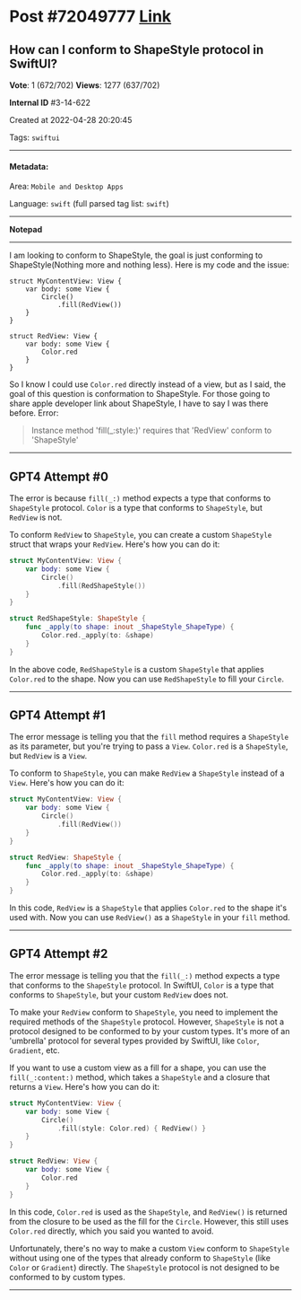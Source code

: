 
# Post \#72049777 [Link](https://stackoverflow.com/questions/72049777/)

## How can I conform to ShapeStyle protocol in SwiftUI?

**Vote**: 1 (672/702) **Views**: 1277 (637/702) 

**Internal ID** \#3-14-622

Created at 2022-04-28 20:20:45

Tags: `swiftui`

----------

#### Metadata:

Area: `Mobile and Desktop Apps`

Language: `swift` (full parsed tag list: `swift`)

----------

**Notepad**


----------

I am looking to conform to ShapeStyle, the goal is just conforming to ShapeStyle(Nothing more and nothing less).
Here is my code and the issue:
```
struct MyContentView: View {
    var body: some View {
        Circle()
            .fill(RedView())
    }
}

struct RedView: View {
    var body: some View {
        Color.red
    }
}
```

So I know I could use `Color.red` directly instead of a view, but as I said, the goal of this question is conformation to ShapeStyle. For those going to share apple developer link about ShapeStyle, I have to say I was there before.
Error:
> Instance method 'fill(_:style:)' requires that 'RedView' conform to 'ShapeStyle'


----------
        
## GPT4 Attempt \#0

The error is because `fill(_:)` method expects a type that conforms to `ShapeStyle` protocol. `Color` is a type that conforms to `ShapeStyle`, but `RedView` is not. 

To conform `RedView` to `ShapeStyle`, you can create a custom `ShapeStyle` struct that wraps your `RedView`. Here's how you can do it:

```swift
struct MyContentView: View {
    var body: some View {
        Circle()
            .fill(RedShapeStyle())
    }
}

struct RedShapeStyle: ShapeStyle {
    func _apply(to shape: inout _ShapeStyle_ShapeType) {
        Color.red._apply(to: &shape)
    }
}
```

In the above code, `RedShapeStyle` is a custom `ShapeStyle` that applies `Color.red` to the shape. Now you can use `RedShapeStyle` to fill your `Circle`.

--------

## GPT4 Attempt \#1

The error message is telling you that the `fill` method requires a `ShapeStyle` as its parameter, but you're trying to pass a `View`. `Color.red` is a `ShapeStyle`, but `RedView` is a `View`.

To conform to `ShapeStyle`, you can make `RedView` a `ShapeStyle` instead of a `View`. Here's how you can do it:

```swift
struct MyContentView: View {
    var body: some View {
        Circle()
            .fill(RedView())
    }
}

struct RedView: ShapeStyle {
    func _apply(to shape: inout _ShapeStyle_ShapeType) {
        Color.red._apply(to: &shape)
    }
}
```

In this code, `RedView` is a `ShapeStyle` that applies `Color.red` to the shape it's used with. Now you can use `RedView()` as a `ShapeStyle` in your `fill` method.

--------

## GPT4 Attempt \#2

The error message is telling you that the `fill(_:)` method expects a type that conforms to the `ShapeStyle` protocol. In SwiftUI, `Color` is a type that conforms to `ShapeStyle`, but your custom `RedView` does not.

To make your `RedView` conform to `ShapeStyle`, you need to implement the required methods of the `ShapeStyle` protocol. However, `ShapeStyle` is not a protocol designed to be conformed to by your custom types. It's more of an 'umbrella' protocol for several types provided by SwiftUI, like `Color`, `Gradient`, etc.

If you want to use a custom view as a fill for a shape, you can use the `fill(_:content:)` method, which takes a `ShapeStyle` and a closure that returns a `View`. Here's how you can do it:

```swift
struct MyContentView: View {
    var body: some View {
        Circle()
            .fill(style: Color.red) { RedView() }
    }
}

struct RedView: View {
    var body: some View {
        Color.red
    }
}
```

In this code, `Color.red` is used as the `ShapeStyle`, and `RedView()` is returned from the closure to be used as the fill for the `Circle`. However, this still uses `Color.red` directly, which you said you wanted to avoid.

Unfortunately, there's no way to make a custom `View` conform to `ShapeStyle` without using one of the types that already conform to `ShapeStyle` (like `Color` or `Gradient`) directly. The `ShapeStyle` protocol is not designed to be conformed to by custom types.

--------
